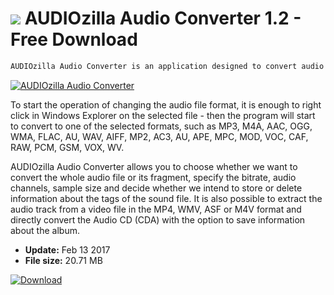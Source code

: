 # ![](https://cdn.softexe.net/static/icon/f/audiozilla-audio-converter-11186.png) AUDIOzilla Audio Converter 1.2 - Free Download

```sh
AUDIOzilla Audio Converter is an application designed to convert audio files. The program is characterized by speed and ease of use.
```
[![AUDIOzilla Audio Converter](https://gallery.dpcdn.pl/imgc/Tools/12338/g_-_420x350_1.5_-_x20130110162710_00.png)](https://softexe.net/win/multimedia/audio-utilities/audiozilla-audio-converter:ppphf.html)

To start the operation of changing the audio file format, it is enough to right click in Windows Explorer on the selected file - then the program will start to convert to one of the selected formats, such as MP3, M4A, AAC, OGG, WMA, FLAC, AU, WAV, AIFF, MP2, AC3, AU, APE, MPC, MOD, VOC, CAF, RAW, PCM, GSM, VOX, WV.
 
 AUDIOzilla Audio Converter allows you to choose whether we want to convert the whole audio file or its fragment, specify the bitrate, audio channels, sample size and decide whether we intend to store or delete information about the tags of the sound file. It is also possible to extract the audio track from a video file in the MP4, WMV, ASF or M4V format and directly convert the Audio CD (CDA) with the option to save information about the album.


- **Update:** Feb 13 2017
- **File size:** 20.71 MB

[![Download](https://cdn.softexe.net/static/img/download.png)](https://softexe.net/win/multimedia/audio-utilities/audiozilla-audio-converter:ppphf.html)

